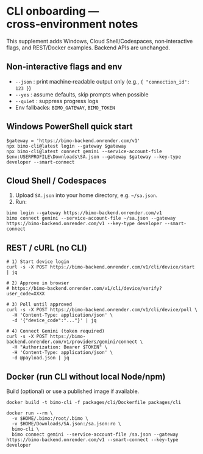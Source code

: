# CLI onboarding — cross‑environment notes

This supplement adds Windows, Cloud Shell/Codespaces, non‑interactive flags, and REST/Docker examples. Backend APIs are unchanged.

## Non‑interactive flags and env

- `--json`  : print machine‑readable output only (e.g., `{ "connection_id": 123 }`)
- `--yes`   : assume defaults, skip prompts when possible
- `--quiet` : suppress progress logs
- Env fallbacks: `BIMO_GATEWAY`, `BIMO_TOKEN`

## Windows PowerShell quick start

```
$gateway = 'https://bimo-backend.onrender.com/v1'
npx bimo-cli@latest login --gateway $gateway
npx bimo-cli@latest connect gemini --service-account-file $env:USERPROFILE\Downloads\SA.json --gateway $gateway --key-type developer --smart-connect
```

## Cloud Shell / Codespaces

1) Upload `SA.json` into your home directory, e.g. `~/sa.json`.
2) Run:

```
bimo login --gateway https://bimo-backend.onrender.com/v1
bimo connect gemini --service-account-file ~/sa.json --gateway https://bimo-backend.onrender.com/v1 --key-type developer --smart-connect
```

## REST / cURL (no CLI)

```
# 1) Start device login
curl -s -X POST https://bimo-backend.onrender.com/v1/cli/device/start | jq

# 2) Approve in browser
# https://bimo-backend.onrender.com/v1/cli/device/verify?user_code=XXXX

# 3) Poll until approved
curl -s -X POST https://bimo-backend.onrender.com/v1/cli/device/poll \
  -H 'Content-Type: application/json' \
  -d '{"device_code":"..."}' | jq

# 4) Connect Gemini (token required)
curl -s -X POST https://bimo-backend.onrender.com/v1/providers/gemini/connect \
  -H "Authorization: Bearer $TOKEN" \
  -H 'Content-Type: application/json' \
  -d @payload.json | jq
```

## Docker (run CLI without local Node/npm)

Build (optional) or use a published image if available.

```
docker build -t bimo-cli -f packages/cli/Dockerfile packages/cli

docker run --rm \
  -v $HOME/.bimo:/root/.bimo \
  -v $HOME/Downloads/SA.json:/sa.json:ro \
  bimo-cli \
  bimo connect gemini --service-account-file /sa.json --gateway https://bimo-backend.onrender.com/v1 --smart-connect --key-type developer
```


